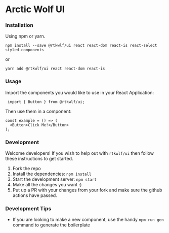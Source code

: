 # Arctic Wolf UI
 
### Installation

Using npm or yarn.
```
npm install --save @rtkwlf/ui react react-dom react-is react-select styled-components
```
or
```
yarn add @rtkwlf/ui react react-dom react-is
```

### Usage

Import the components you would like to use in your React Application:

` import { Button } from @rtkwlf/ui;`

Then use them in a component:
```
const example = () => (
  <Button>Click Me!</Button>
);
```

### Development

Welcome developers! If you wish to help out with `rtkwlf/ui` then follow these instructions to get started.

1. Fork the repo
2. Install the dependencies: `npm install`
3. Start the development server: `npm start`
4. Make all the changes you want :)
5. Put up a PR with your changes from your fork and make sure the github actions have passed.

### Development Tips
- If you are looking to make a new component, use the handy `npm run gen` command to generate the boilerplate


